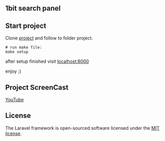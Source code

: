 ## 1bit search panel

## Start project

Clone [project](https://github.com/abelikov5/1bit_search.git) and follow to folder project.

```
# run make file:
make setup

```
after setup finished visit [localhost:8000](http://localhost:8000/)

enjoy ;)

## Project ScreenCast

[YouTube](https://youtu.be/_syu-fP4fEg)

## License

The Laravel framework is open-sourced software licensed under the [MIT license](https://opensource.org/licenses/MIT).

